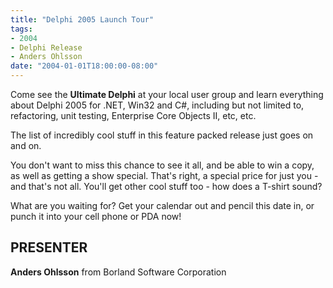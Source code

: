 ```yaml
---
title: "Delphi 2005 Launch Tour"
tags:
- 2004
- Delphi Release
- Anders Ohlsson
date: "2004-01-01T18:00:00-08:00"
---
```


Come see the **Ultimate Delphi** at your local user group and learn everything about Delphi 2005 for .NET, Win32 and C#, including but not limited to, refactoring, unit testing, Enterprise Core Objects II, etc, etc. 

The list of incredibly cool stuff in this feature packed release just goes on and on.

You don't want to miss this chance to see it all, and be able to win a copy, as well as getting a show special. That's right, a special price for just you - and that's not all. You'll get other cool stuff too - how does a T-shirt sound? 

What are you waiting for? Get your calendar out and pencil this date in, or punch it into your cell phone or PDA now!

## PRESENTER ##

**Anders Ohlsson** from Borland Software Corporation
